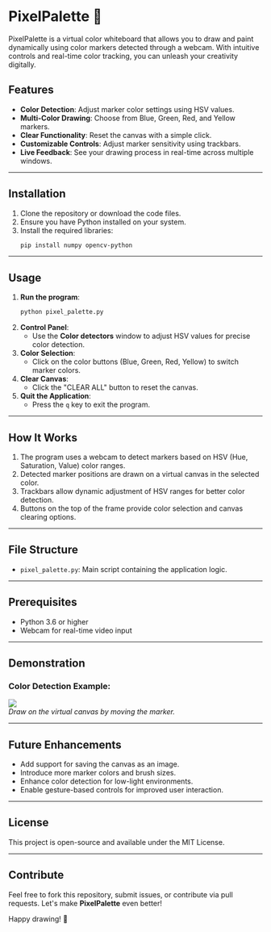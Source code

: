 # PixelPalette 🎨  

PixelPalette is a virtual color whiteboard that allows you to draw and paint dynamically using color markers detected through a webcam. With intuitive controls and real-time color tracking, you can unleash your creativity digitally.  

## Features  
- **Color Detection**: Adjust marker color settings using HSV values.  
- **Multi-Color Drawing**: Choose from Blue, Green, Red, and Yellow markers.  
- **Clear Functionality**: Reset the canvas with a simple click.  
- **Customizable Controls**: Adjust marker sensitivity using trackbars.  
- **Live Feedback**: See your drawing process in real-time across multiple windows.  

---

## Installation  
1. Clone the repository or download the code files.  
2. Ensure you have Python installed on your system.  
3. Install the required libraries:  
   ```bash
   pip install numpy opencv-python
   ```  

---

## Usage  
1. **Run the program**:  
   ```bash
   python pixel_palette.py
   ```  
2. **Control Panel**:  
   - Use the **Color detectors** window to adjust HSV values for precise color detection.  
3. **Color Selection**:  
   - Click on the color buttons (Blue, Green, Red, Yellow) to switch marker colors.  
4. **Clear Canvas**:  
   - Click the "CLEAR ALL" button to reset the canvas.  
5. **Quit the Application**:  
   - Press the `q` key to exit the program.  

---

## How It Works  
1. The program uses a webcam to detect markers based on HSV (Hue, Saturation, Value) color ranges.  
2. Detected marker positions are drawn on a virtual canvas in the selected color.  
3. Trackbars allow dynamic adjustment of HSV ranges for better color detection.  
4. Buttons on the top of the frame provide color selection and canvas clearing options.  

---

## File Structure  
- `pixel_palette.py`: Main script containing the application logic.  

---

## Prerequisites  
- Python 3.6 or higher  
- Webcam for real-time video input  

---

## Demonstration  

### Color Detection Example:  
![](https://via.placeholder.com/600x300?text=Demo+Image+Placeholder)  
*Draw on the virtual canvas by moving the marker.*  

---

## Future Enhancements  
- Add support for saving the canvas as an image.  
- Introduce more marker colors and brush sizes.  
- Enhance color detection for low-light environments.  
- Enable gesture-based controls for improved user interaction.  

---

## License  
This project is open-source and available under the MIT License.  

---

## Contribute  
Feel free to fork this repository, submit issues, or contribute via pull requests. Let's make **PixelPalette** even better!  

Happy drawing! 🎉  
